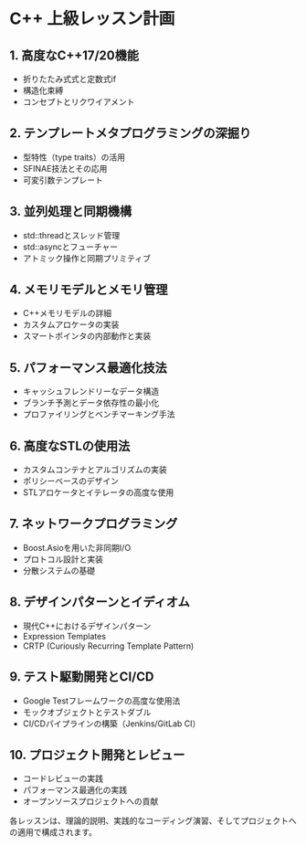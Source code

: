 # C++ 上級レッスン計画

## 1. 高度なC++17/20機能
- 折りたたみ式式と定数式if
- 構造化束縛
- コンセプトとリクワイアメント

## 2. テンプレートメタプログラミングの深掘り
- 型特性（type traits）の活用
- SFINAE技法とその応用
- 可変引数テンプレート

## 3. 並列処理と同期機構
- std::threadとスレッド管理
- std::asyncとフューチャー
- アトミック操作と同期プリミティブ

## 4. メモリモデルとメモリ管理
- C++メモリモデルの詳細
- カスタムアロケータの実装
- スマートポインタの内部動作と実装

## 5. パフォーマンス最適化技法
- キャッシュフレンドリーなデータ構造
- ブランチ予測とデータ依存性の最小化
- プロファイリングとベンチマーキング手法

## 6. 高度なSTLの使用法
- カスタムコンテナとアルゴリズムの実装
- ポリシーベースのデザイン
- STLアロケータとイテレータの高度な使用

## 7. ネットワークプログラミング
- Boost.Asioを用いた非同期I/O
- プロトコル設計と実装
- 分散システムの基礎

## 8. デザインパターンとイディオム
- 現代C++におけるデザインパターン
- Expression Templates
- CRTP (Curiously Recurring Template Pattern)

## 9. テスト駆動開発とCI/CD
- Google Testフレームワークの高度な使用法
- モックオブジェクトとテストダブル
- CI/CDパイプラインの構築（Jenkins/GitLab CI）

## 10. プロジェクト開発とレビュー
- コードレビューの実践
- パフォーマンス最適化の実践
- オープンソースプロジェクトへの貢献

各レッスンは、理論的説明、実践的なコーディング演習、そしてプロジェクトへの適用で構成されます。
